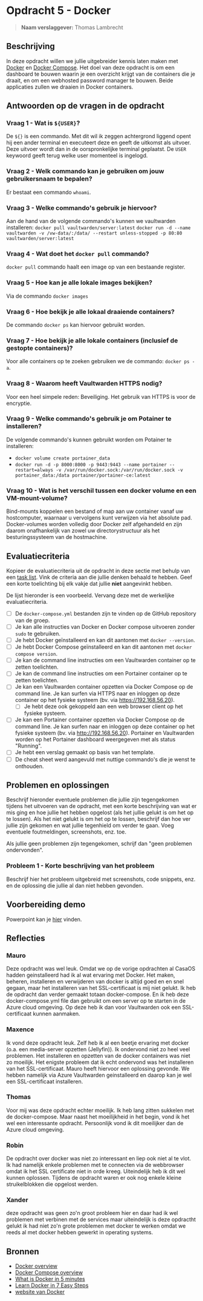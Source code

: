# Opdracht 5 - Docker

> **Naam verslaggever:** Thomas Lambrecht

## Beschrijving

In deze opdracht willen we jullie uitgebreider kennis laten maken met [Docker](https://www.docker.com/) en [Docker Compose](https://docs.docker.com/compose/). Het doel van deze opdracht is om een dashboard te bouwen waarin je een overzicht krijgt van de containers die je draait, en om een webhosted password manager te bouwen. Beide applicaties zullen we draaien in Docker containers.

## Antwoorden op de vragen in de opdracht

### Vraag 1 - Wat is `${USER}`?

De `${}` is een commando. Met dit wil ik zeggen achtergrond liggend opent hij een ander terminal en executeert deze en geeft de uitkomst als uitvoer. Deze uitvoer wordt dan in de oorspronkelijke terminal geplaatst. De `USER` keywoord geeft terug welke user momenteel is ingelogd.

### Vraag 2 - Welk commando kan je gebruiken om jouw gebruikersnaam te bepalen?

Er bestaat een commando `whoami`.

### Vraag 3 - Welke commando's gebruik je hiervoor?

Aan de hand van de volgende commando's kunnen we vaultwarden installeren:
`docker pull vaultwarden/server:latest`
`docker run -d --name vaultwarden -v /vw-data/:/data/ --restart unless-stopped -p 80:80 vaultwarden/server:latest`

### Vraag 4 - Wat doet het `docker pull` commando?

`docker pull` commando haalt een image op van een bestaande register.

### Vraag 5 - Hoe kan je alle lokale images bekijken?

Via de commando `docker images`

### Vraag 6 - Hoe bekijk je alle lokaal draaiende containers?

De commando `docker ps` kan hiervoor gebruikt worden.

### Vraag 7 - Hoe bekijk je alle lokale containers (inclusief de gestopte containers)?

Voor alle containers op te zoeken gebruiken we de commando: `docker ps -a`.

### Vraag 8 - Waarom heeft Vaultwarden HTTPS nodig?

Voor een heel simpele reden: Beveiliging. Het gebruik van HTTPS is voor de encryptie.

### Vraag 9 - Welke commando's gebruik je om Potainer te installeren?

De volgende commando's kunnen gebruikt worden om Potainer te installeren:

- `docker volume create portainer_data`
- `docker run -d -p 8000:8000 -p 9443:9443 --name portainer --restart=always -v /var/run/docker.sock:/var/run/docker.sock -v portainer_data:/data portainer/portainer-ce:latest`

### Vraag 10 - Wat is het verschil tussen een docker volume en een VM-mount-volume?

Bind-mounts koppelen een bestand of map aan uw container vanaf uw hostcomputer, waarnaar u vervolgens kunt verwijzen via het absolute pad. Docker-volumes worden volledig door Docker zelf afgehandeld en zijn daarom onafhankelijk van zowel uw directorystructuur als het besturingssysteem van de hostmachine.

## Evaluatiecriteria

Kopieer de evaluatiecriteria uit de opdracht in deze sectie met behulp van een [task list](https://docs.github.com/en/get-started/writing-on-github/getting-started-with-writing-and-formatting-on-github/basic-writing-and-formatting-syntax#task-lists). Vink de criteria aan die jullie denken behaald te hebben. Geef een korte toelichting bij elk vakje dat jullie **niet** aangevinkt hebben.

De lijst hieronder is een voorbeeld. Vervang deze met de werkelijke evaluatiecriteria.

- [ ] De `docker-compose.yml` bestanden zijn te vinden op de GitHub repository van de groep.
- [ ] Je kan alle instructies van Docker en Docker compose uitvoeren zonder `sudo` te gebruiken.
- [ ] Je hebt Docker geïnstalleerd en kan dit aantonen met `docker --version`.
- [ ] Je hebt Docker Compose geïnstalleerd en kan dit aantonen met `docker compose version`.
- [ ] Je kan de command line instructies om een Vaultwarden container op te zetten toelichten.
- [ ] Je kan de command line instructies om een Portainer container op te zetten toelichten.
- [ ] Je kan een Vaultwarden container opzetten via Docker Compose op de command line. Je kan surfen via HTTPS naar en inloggen op deze container op het fysieke systeem (bv. via <https://192.168.56.20>).
  - [ ] Je hebt deze ook gekoppeld aan een web browser client op het fysieke systeem.
- [ ] Je kan een Portainer container opzetten via Docker Compose op de command line. Je kan surfen naar en inloggen op deze container op het fysieke systeem (bv. via <http://192.168.56.20>). Portainer en Vaultwarden worden op het Portainer dashboard weergegeven met als status "Running".
- [ ] Je hebt een verslag gemaakt op basis van het template.
- [ ] De cheat sheet werd aangevuld met nuttige commando's die je wenst te onthouden.

## Problemen en oplossingen

Beschrijf hieronder eventuele problemen die jullie zijn tegengekomen tijdens het uitvoeren van de opdracht, met een korte beschrijving van wat er mis ging en hoe jullie het hebben opgelost (als het jullie gelukt is om het op te lossen). Als het niet gelukt is om het op te lossen, beschrijf dan hoe ver jullie zijn gekomen en wat jullie tegenhield om verder te gaan. Voeg eventuele foutmeldingen, screenshots, enz. toe.

Als jullie geen problemen zijn tegengekomen, schrijf dan "geen problemen ondervonden".

### Probleem 1 - Korte beschrijving van het probleem

Beschrijf hier het probleem uitgebreid met screenshots, code snippets, enz. en de oplossing die jullie al dan niet hebben gevonden.

## Voorbereiding demo

Powerpoint kan je [hier](presentatie/presentatie.md) vinden.

## Reflecties

### Mauro

Deze opdracht was wel leuk. Omdat we op de vorige opdrachten al CasaOS hadden geinstalleerd had ik al wat ervaring met Docker. Het maken, beheren, installeren en verwijderen van docker is altijd goed en en snel gegaan, maar het installeren van het SSL-certificaat is mij niet gelukt. Ik heb de opdracht dan verder gemaakt totaan docker-compose. En ik heb deze docker-compose.yml file dan gebruikt om een server op te starten in de Azure cloud omgeving. Op deze heb ik dan voor Vaultwarden ook een SSL-certificaat kunnen aanmaken.

### Maxence

Ik vond deze opdracht leuk. Zelf heb ik al een beetje ervaring met docker (o.a. een media-server opzetten (Jellyfin)). Ik ondervond niet zo heel veel problemen. Het installeren en opzetten van de docker containers was niet zo moeilijk. Het enigste probleem dat ik echt ondervond was het installeren van het SSL-certificaat. Mauro heeft hiervoor een oplossing gevonde. We hebben namelijk via Azure Vaultwarden geinstalleerd en daarop kan je wel een SSL-certificaat installeren.

### Thomas

Voor mij was deze opdracht echter moeilijk. Ik heb lang zitten sukkelen met de docker-compose. Maar naast het moeilijkheid in het begin, vond ik het wel een interessante opdracht. Persoonlijk vond ik dit moeilijker dan de Azure cloud omgeving.

### Robin

De opdracht over docker was niet zo interessant en liep ook niet al te vlot. Ik had namelijk enkele problemen met te connecten via de webbrowser omdat ik het SSL certificate niet in orde kreeg. Uiteindelijk heb ik dit wel kunnen oplossen. Tijdens de opdracht waren er ook nog enkele kleine struikelblokken die opgelost werden.

### Xander

deze opdracht was geen zo'n groot probleem hier en daar had ik wel problemen met verbinen met de services maar uiteindelijk is deze opdractht gelukt ik had niet zo'n grote problemen met docker te werken omdat we reeds al met docker hebben gewerkt in operating systems.

## Bronnen

- [Docker overview](https://docs.docker.com/get-started/overview/)
- [Docker Compose overview](https://docs.docker.com/compose/)
- [What is Docker in 5 minutes](https://www.youtube.com/watch?v=_dfLOzuIg2o)
- [Learn Docker in 7 Easy Steps](https://www.youtube.com/watch?v=gAkwW2tuIqE)
- [website van Docker](https://docs.docker.com/engine/install/#server)
